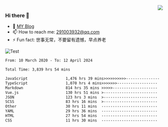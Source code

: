 <img align='right' src='https://github-readme-stats.vercel.app/api?username=niaogege&show_icons=true&theme=radical'/>

### Hi there 👋

- 🌱 [MY Blog](https://bythewayer.com/)
- 📫 How to reach me: 291003932@qq.com
- ⚡ Fun fact:  世事无常，不要留有遗憾，早点养老

![Test](https://github-readme-stats.vercel.app/api/top-langs/?username=niaogege&layout=compact)

<!--START_SECTION:waka-->

```txt
From: 10 March 2020 - To: 12 April 2024

Total Time: 3,839 hrs 54 mins

JavaScript                 1,476 hrs 39 mins>>>>>>>>>>---------------   38.46 %
TypeScript                 1,070 hrs 4 mins>>>>>>>------------------   27.87 %
Markdown                   814 hrs 35 mins >>>>>--------------------   21.21 %
Vue.js                     130 hrs 51 mins >------------------------   03.41 %
JSON                       123 hrs 3 mins  >------------------------   03.20 %
SCSS                       83 hrs 16 mins  >------------------------   02.17 %
Other                      30 hrs 11 mins  -------------------------   00.79 %
YAML                       29 hrs 36 mins  -------------------------   00.77 %
HTML                       27 hrs 54 mins  -------------------------   00.73 %
CSS                        11 hrs 30 mins  -------------------------   00.30 %
```

<!--END_SECTION:waka-->
